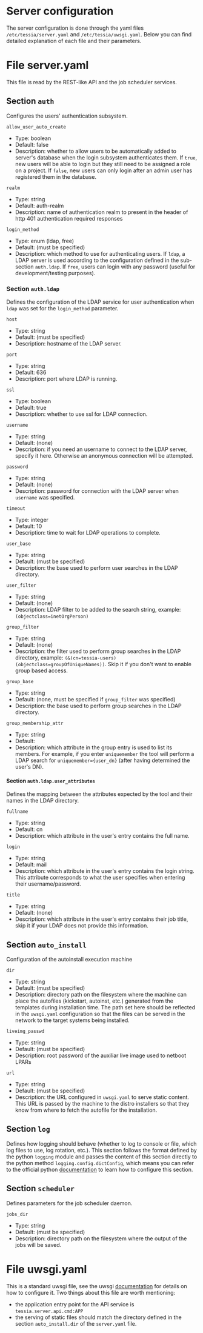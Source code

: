 <!--
Copyright 2017 IBM Corp.

Licensed under the Apache License, Version 2.0 (the "License");
you may not use this file except in compliance with the License.
You may obtain a copy of the License at

   http://www.apache.org/licenses/LICENSE-2.0

Unless required by applicable law or agreed to in writing, software
distributed under the License is distributed on an "AS IS" BASIS,
WITHOUT WARRANTIES OR CONDITIONS OF ANY KIND, either express or implied.
See the License for the specific language governing permissions and
limitations under the License.
-->
# Server configuration

The server configuration is done through the yaml files `/etc/tessia/server.yaml` and `/etc/tessia/uwsgi.yaml`.
Below you can find detailed explanation of each file and their parameters.

# File server.yaml

This file is read by the REST-like API and the job scheduler services.

## Section `auth`

Configures the users' authentication subsystem.

`allow_user_auto_create`

- Type: boolean
- Default: false
- Description: whether to allow users to be automatically added to server's database when the login subsystem authenticates them.
If `true`, new users will be able to login but they still need to be assigned a role on a project. If `false`, new users can only
login after an admin user has registered them in the database.

`realm`

- Type: string
- Default: auth-realm
- Description: name of authentication realm to present in the header of http 401 authentication required responses

`login_method`

- Type: enum (ldap, free)
- Default: (must be specified)
- Description: which method to use for authenticating users. If `ldap`, a LDAP server is used according to the configuration defined in the
sub-section `auth.ldap`. If `free`, users can login with any password (useful for development/testing purposes).

### Section `auth.ldap`

Defines the configuration of the LDAP service for user authentication when `ldap` was set for the `login_method` parameter.

`host`

- Type: string
- Default: (must be specified)
- Description: hostname of the LDAP server.

`port`

- Type: string
- Default: 636
- Description: port where LDAP is running.

`ssl`

- Type: boolean
- Default: true
- Description: whether to use ssl for LDAP connection.

`username`

- Type: string
- Default: (none)
- Description: if you need an username to connect to the LDAP server, specify it here. Otherwise an anonymous connection will be attempted.

`password`

- Type: string
- Default: (none)
- Description: password for connection with the LDAP server when `username` was specified.
  
  
`timeout`

- Type: integer
- Default: 10
- Description: time to wait for LDAP operations to complete.
  

`user_base`

- Type: string
- Default: (must be specified)
- Description: the base used to perform user searches in the LDAP directory.

`user_filter`

- Type: string
- Default: (none)
- Description: LDAP filter to be added to the search string, example: `(objectclass=inetOrgPerson)`

`group_filter`

- Type: string
- Default: (none)
- Description: the filter used to perform group searches in the LDAP directory, example: `(&(cn=tessia-users)(objectclass=groupOfUniqueNames))`.
Skip it if you don't want to enable group based access.

`group_base`

- Type: string
- Default: (none, must be specified if `group_filter` was specified)
- Description: the base used to perform group searches in the LDAP directory.

`group_membership_attr`

- Type: string
- Default:
- Description: which attribute in the group entry is used to list its members. For example, if you enter `uniquemember` the tool will perform a LDAP search
for `uniquemember={user_dn}` (after having determined the user's DN).

#### Section `auth.ldap.user_attributes`

Defines the mapping between the attributes expected by the tool and their names in the LDAP directory.

`fullname`

- Type: string
- Default: cn
- Description: which attribute in the user's entry contains the full name.

`login`

- Type: string
- Default: mail
- Description: which attribute in the user's entry contains the login string. This attribute corresponds to what the user specifies when entering their username/password.

`title`

- Type: string
- Default: (none)
- Description: which attribute in the user's entry contains their job title, skip it if your LDAP does not provide this information.

## Section `auto_install`

Configuration of the autoinstall execution machine

`dir`

- Type: string
- Default: (must be specified)
- Description: directory path on the filesystem where the machine can place the autofiles (kickstart, autoinst, etc.) generated from the templates during installation time.
The path set here should be reflected in the `uwsgi.yaml` configuration so that the files can be served in the network to the target systems being installed.

`liveimg_passwd`

- Type: string
- Default: (must be specified)
- Description: root password of the auxiliar live image used to netboot LPARs

`url`

- Type: string
- Default: (must be specified)
- Description: the URL configured in `uwsgi.yaml` to serve static content. This URL is passed by the machine to the distro installers so that they know from where to fetch
the autofile for the installation.

## Section `log`

Defines how logging should behave (whether to log to console or file, which log files to use, log rotation, etc.). This section follows the format defined by the python
`logging` module and passes the content of this section directly to the python method `logging.config.dictConfig`, which means you can refer to the official python
[documentation](https://docs.python.org/3/library/logging.config.html#logging-config-dictschema) to learn how to configure this section.

## Section `scheduler`

Defines parameters for the job scheduler daemon.

`jobs_dir`

- Type: string
- Default: (must be specified)
- Description: directory path on the filesystem where the output of the jobs will be saved.

# File uwsgi.yaml

This is a standard uwsgi file, see the uwsgi [documentation](http://uwsgi-docs.readthedocs.io/en/latest/Configuration.html) for details on how to configure it.
Two things about this file are worth mentioning:

- the application entry point for the API service is `tessia.server.api.cmd:APP`
- the serving of static files should match the directory defined in the section `auto_install.dir` of the `server.yaml` file.
